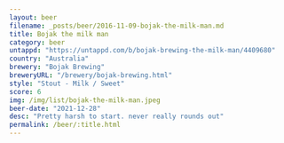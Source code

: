 ```yaml
---
layout: beer
filename: _posts/beer/2016-11-09-bojak-the-milk-man.md
title: Bojak the milk man
category: beer
untappd: "https://untappd.com/b/bojak-brewing-the-milk-man/4409680"
country: "Australia"
brewery: "Bojak Brewing"
breweryURL: "/brewery/bojak-brewing.html"
style: "Stout - Milk / Sweet"
score: 6
img: /img/list/bojak-the-milk-man.jpeg
beer-date: "2021-12-28"
desc: "Pretty harsh to start. never really rounds out"
permalink: /beer/:title.html
---
```

